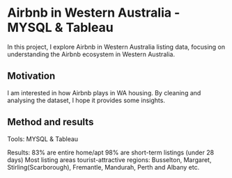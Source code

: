 # Airbnb in Western Australia - MYSQL & Tableau 

In this project, I explore Airbnb in Western Australia listing data, focusing on understanding the Airbnb ecosystem in Western Australia. 

## Motivation

I am interested in how Airbnb plays in WA housing. By cleaning and analysing the dataset, I hope it provides some insights.

## Method and results

Tools: MYSQL & Tableau
 
Results: 83% are entire home/apt
              98% are short-term listings (under 28 days)
              Most listing areas tourist-attractive regions: Busselton, Margaret, Stirling(Scarborough), Fremantle,
                                                                                          Mandurah, Perth and Albany etc.



